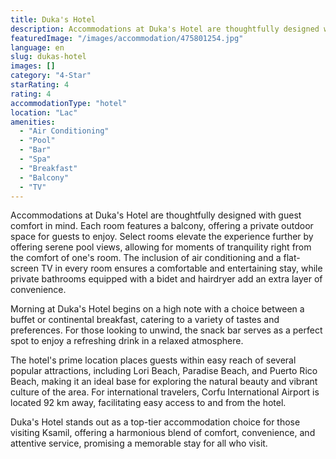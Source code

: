 ```yaml
---
title: Duka's Hotel
description: Accommodations at Duka's Hotel are thoughtfully designed with guest comfort in mind. Each room features a balcony, offering a private outdoor space for guests t
featuredImage: "/images/accommodation/475801254.jpg"
language: en
slug: dukas-hotel
images: []
category: "4-Star"
starRating: 4
rating: 4
accommodationType: "hotel"
location: "Lac"
amenities:
  - "Air Conditioning"
  - "Pool"
  - "Bar"
  - "Spa"
  - "Breakfast"
  - "Balcony"
  - "TV"
---
```


Accommodations at Duka's Hotel are thoughtfully designed with guest comfort in mind. Each room features a balcony, offering a private outdoor space for guests to enjoy. Select rooms elevate the experience further by offering serene pool views, allowing for moments of tranquility right from the comfort of one's room. The inclusion of air conditioning and a flat-screen TV in every room ensures a comfortable and entertaining stay, while private bathrooms equipped with a bidet and hairdryer add an extra layer of convenience.

Morning at Duka's Hotel begins on a high note with a choice between a buffet or continental breakfast, catering to a variety of tastes and preferences. For those looking to unwind, the snack bar serves as a perfect spot to enjoy a refreshing drink in a relaxed atmosphere.

The hotel's prime location places guests within easy reach of several popular attractions, including Lori Beach, Paradise Beach, and Puerto Rico Beach, making it an ideal base for exploring the natural beauty and vibrant culture of the area. For international travelers, Corfu International Airport is located 92 km away, facilitating easy access to and from the hotel.

Duka's Hotel stands out as a top-tier accommodation choice for those visiting Ksamil, offering a harmonious blend of comfort, convenience, and attentive service, promising a memorable stay for all who visit.

